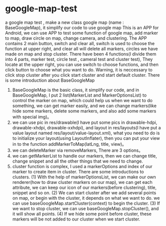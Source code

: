 # google-map-test
a google map test , make a new class google map (name : BaseGoogleMap), it simplify our code to use google map
  This is an APP for Android, we can use APP to test some function of google map,  add marker to map, draw circle on map, change camera, and clustering.
  The APP contains 2 main button, switch and clear all, switch is used to choose the function at upper right, and clear all will delete all markers, circles we have made on map and stop cluster.
  There have been 4 functions(I divide them into 4 parts, marker test, circle test , cameral test and cluster test), They locate at the upper right, you can use switch to choose functions, and then click button to choose what you want to do.
  Warning, it is neccessary to click stop cluster after you click start cluster and start default cluster.
There is some introduction about BaseGoogleMap
1. BaseGoogleMap is the basic class, it simplify our code, and in BaseGoogleMap, I put 2 list(MarkerList and MarkerOptionsList) to control the marker on map, which could help us when we want to do something, we can get marker easily, and we can change markers(like hide some markers, delete some markers, and also add some markers with special img)。
2. we can use pic in res/drawable(I have put some pics in drawable-hdpi, drawable-xhdpi, drawable-xxhdpi), and layout in res/layouts(I have put a value layout named res/layout/value-layout.xml), what you need to do is to initialize your layout(using LayoutInflater), then you can put your view in to the function addMarkerToMap(latLng, title, view)。
3. we can deleteMarker via removeMarkers, There are 3 options。
4. we can getMarkerList to handle our markers, then we can change title, change snippet and all the other things that we need to change.
5. cluster function is complex, I used a markerOptions and index of our marker to create item in cluster. There are some introductions to clusters.
(1) With the help of markerOptionsList, we can make our own renderer(how to draw cluster markers on our map), we can get each attribute, we can keep our icon of our markers(before clustering), title, snippet and so on.
(2) We can start cluster after we add several points on map, or begin with the cluster, it depends on what we want to do. we can use baseGoogleMap.startCluster(context) to begin the cluster.
(3) If we want to stop cluster, we can use baseGoogleMap.stopCluster(), and it will show all points.
(4) If we hide some point before cluster, these markers will be not added to our cluster when we start cluster.
